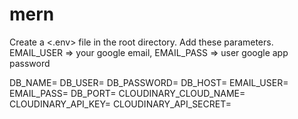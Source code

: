 # mern

Create a <.env> file in the root directory. Add these parameters. EMAIL_USER => your google email, EMAIL_PASS => user google app password

DB_NAME=
DB_USER=
DB_PASSWORD=
DB_HOST=
EMAIL_USER=
EMAIL_PASS=
DB_PORT=
CLOUDINARY_CLOUD_NAME=
CLOUDINARY_API_KEY=
CLOUDINARY_API_SECRET=
